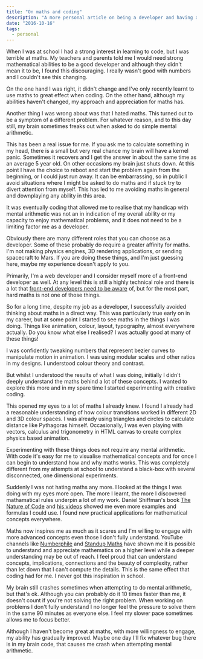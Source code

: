 ```yaml
---
title: "On maths and coding"
description: "A more personal article on being a developer and having an average mathematical ability."
date: "2016-10-16"
tags: 
  - personal
---
```


When I was at school I had a strong interest in learning to code, but I was terrible at maths. My teachers and parents told me I would need strong mathematical abilities to be a good developer and although they didn't mean it to be, I found this discouraging. I really wasn't good with numbers and I couldn't see this changing.

On the one hand I was right, it didn't change and I've only recently learnt to use maths to great effect when coding. On the other hand, although my abilities haven't changed, my approach and appreciation for maths has.

Another thing I was wrong about was that I hated maths. This turned out to be a symptom of a different problem. For whatever reason, and to this day still, my brain sometimes freaks out when asked to do simple mental arithmetic.

This has been a real issue for me. If you ask me to calculate something in my head, there is a small but very real chance my brain will have a kernel panic. Sometimes it recovers and I get the answer in about the same time as an average 5 year old. On other occasions my brain just shuts down. At this point I have the choice to reboot and start the problem again from the beginning, or I could just run away. It can be embarrassing, so in public I avoid situations where I might be asked to do maths and if stuck try to divert attention from myself. This has led to me avoiding maths in general and downplaying any ability in this area.

It was eventually coding that allowed me to realise that my handicap with mental arithmetic was not an in indication of my overall ability or my capacity to enjoy mathematical problems, and it does not need to be a limiting factor me as a developer.

Obviously there are many different roles that you can choose as a developer. Some of these probably do require a greater affinity for maths. I'm not making physics engines, 3D rendering applications, or sending spacecraft to Mars. If you are doing these things, and I'm just guessing here, maybe my experience doesn't apply to you.

Primarily, I'm a web developer and I consider myself more of a front-end developer as well. At any level this is still a highly technical role and there is a lot that [front-end developers need to be aware](https://css-tricks.com/front-end-developer-aware/) of, but for the most part, hard maths is not one of those things.

So for a long time, despite my job as a developer, I successfully avoided thinking about maths in a direct way. This was particularly true early on in my career, but at some point I started to see maths in the things I was doing. Things like animation, colour, layout, typography, almost everywhere actually. Do you know what else I realised? I was actually good at many of these things!

I was confidently tweaking numbers that represent bezier curves to manipulate motion in animation. I was using modular scales and other ratios in my designs. I understood colour theory and contrast.

But whilst I understood the results of what I was doing, initially I didn't deeply understand the maths behind a lot of these concepts. I wanted to explore this more and in my spare time I started experimenting with creative coding.

This opened my eyes to a lot of maths I already knew. I found I already had a reasonable understanding of how colour transitions worked in different 2D and 3D colour spaces. I was already using triangles and circles to calculate distance like Pythagoras himself. Occasionally, I was even playing with vectors, calculus and trigonometry in HTML canvas to create complex physics based animation.

Experimenting with these things does not require any mental arithmetic. With code it's easy for me to visualise mathematical concepts and for once I can begin to understand how and why maths works. This was completely different from my attempts at school to understand a black-box with several disconnected, one dimensional experiments.

Suddenly I was not hating maths any more. I looked at the things I was doing with my eyes more open. The more I learnt, the more I discovered mathamatical rules underpin a lot of my work. Daniel Shiffman's book [The Nature of Code](http://natureofcode.com/) and [his videos](https://www.youtube.com/user/shiffman) showed me even more examples and formulas I could use. I found new practical applications for mathematical concepts everywhere.

Maths now inspires me as much as it scares and I'm willing to engage with more advanced concepts even those I don't fully understand. YouTube channels like [Numberphile](https://www.youtube.com/user/numberphile) and [Standup Maths](https://www.youtube.com/user/standupmaths) have shown me it is possible to understand and appreciate mathematics on a higher level while a deeper understanding may be out of reach. I feel proud that can understand concepts, implications, connections and the beauty of complexity, rather than let down that I can't compute the details. This is the same effect that coding had for me. I never got this inspiration in school.

My brain still crashes sometimes when attempting to do mental arithmetic, but that's ok. Although you can probably do it 10 times faster than me, it doesn't count if you're not solving the right problem. When working on problems I don't fully understand I no longer feel the pressure to solve them in the same 90 minutes as everyone else. I feel my slower pace sometimes allows me to focus better.

Although I haven't become great at maths, with more willingness to engage, my ability has gradually improved. Maybe one day I'll fix whatever bug there is in my brain code, that causes me crash when attempting mental arithmetic.

